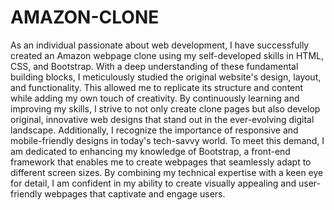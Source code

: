 # AMAZON-CLONE
As an individual passionate about web development, I have successfully created an Amazon webpage clone using my self-developed skills in HTML, CSS, and Bootstrap. With a deep understanding of these fundamental building blocks, I meticulously studied the original website's design, layout, and functionality. This allowed me to replicate its structure and content while adding my own touch of creativity. By continuously learning and improving my skills, I strive to not only create clone pages but also develop original, innovative web designs that stand out in the ever-evolving digital landscape. Additionally, I recognize the importance of responsive and mobile-friendly designs in today's tech-savvy world. To meet this demand, I am dedicated to enhancing my knowledge of Bootstrap, a front-end framework that enables me to create webpages that seamlessly adapt to different screen sizes. By combining my technical expertise with a keen eye for detail, I am confident in my ability to create visually appealing and user-friendly webpages that captivate and engage users.
